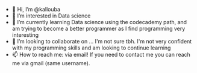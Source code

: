 - 👋 Hi, I’m @kallouba
- 👀 I’m interested in Data science
- 🌱 I’m currently learning Data science using the codecademy path, and am trying to become a better programmer as I find programming very interesting
- 💞️ I’m looking to collaborate on ... I'm not sure tbh. I'm not very confident with my programming skills and am looking to continue learning
- 📫 How to reach me: via email! If you need to contact me you can reach me via gmail (same username).

<!---
kallouba/kallouba is a ✨ special ✨ repository because its `README.md` (this file) appears on your GitHub profile.
You can click the Preview link to take a look at your changes.
--->
